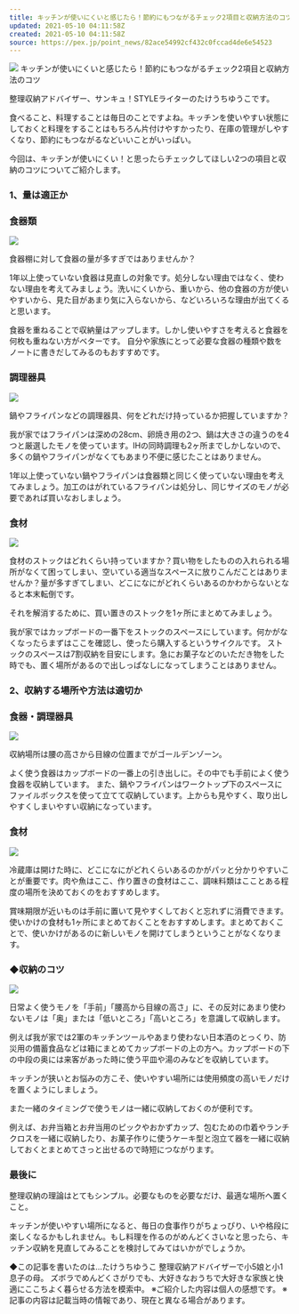 ```yaml
---
title: キッチンが使いにくいと感じたら！節約にもつながるチェック2項目と収納方法のコツ
updated: 2021-05-10 04:11:58Z
created: 2021-05-10 04:11:58Z
source: https://pex.jp/point_news/82ace54992cf432c0fccad4de6e54523
---
```


 ![](https://img.benesse-cms.jp/thank-you/item/image/normal/resized/resized_44ca9eb8-cb43-446d-a93b-0fe44c2d0134.jpg) キッチンが使いにくいと感じたら！節約にもつながるチェック2項目と収納方法のコツ

整理収納アドバイザー、サンキュ！STYLEライターのたけうちゆうこです。

食べること、料理することは毎日のことですよね。キッチンを使いやすい状態にしておくと料理をすることはもちろん片付けやすかったり、在庫の管理がしやすくなり、節約にもつながるなどいいことがいっぱい。

今回は、キッチンが使いにくい！と思ったらチェックしてほしい2つの項目と収納のコツについてご紹介します。

### 1、量は適正か

### 食器類

![](https://img.benesse-cms.jp/thank-you/item/image/normal/resized/resized_91c1a675-390e-41b0-9dd2-4a7ef16f7872.jpg)

食器棚に対して食器の量が多すぎではありませんか？

1年以上使っていない食器は見直しの対象です。処分しない理由ではなく、使わない理由を考えてみましょう。洗いにくいから、重いから、他の食器の方が使いやすいから、見た目があまり気に入らないから、などいろいろな理由が出てくると思います。

食器を重ねることで収納量はアップします。しかし使いやすさを考えると食器を何枚も重ねない方がベターです。
自分や家族にとって必要な食器の種類や数をノートに書きだしてみるのもおすすめです。

### 調理器具

![](https://img.benesse-cms.jp/thank-you/item/image/normal/resized/resized_350fc0cc-c385-47fe-bd67-5b1be4b51750.jpg)

鍋やフライパンなどの調理器具、何をどれだけ持っているか把握していますか？

我が家ではフライパンは深めの28cm、卵焼き用の2つ、鍋は大きさの違うのを4つと厳選したモノを使っています。IHの同時調理も2ヶ所までしかしないので、多くの鍋やフライパンがなくてもあまり不便に感じたことはありません。

1年以上使っていない鍋やフライパンは食器類と同じく使っていない理由を考えてみましょう。加工のはがれているフライパンは処分し、同じサイズのモノが必要であれば買いなおしましょう。

### 食材

![](https://img.benesse-cms.jp/thank-you/item/image/normal/resized/resized_44ca9eb8-cb43-446d-a93b-0fe44c2d0134.jpg)

食材のストックはどれくらい持っていますか？買い物をしたものの入れられる場所がなくて困ってしまい、空いている適当なスペースに放りこんだことはありませんか？量が多すぎてしまい、どこになにがどれくらいあるのかわからないとなると本末転倒です。

それを解消するために、買い置きのストックを1ヶ所にまとめてみましょう。

我が家ではカップボードの一番下をストックのスペースにしています。何かがなくなったらまずはここを確認し、使ったら購入するというサイクルです。
ストックのスペースは7割収納を目安にします。急にお菓子などのいただき物をした時でも、置く場所があるので出しっぱなしになってしまうことはありません。

### 2、収納する場所や方法は適切か

### 食器・調理器具

![](https://img.benesse-cms.jp/thank-you/item/image/normal/resized/resized_6937b9cf-0ea9-4e58-b512-780c03d4dcb2.jpg)

収納場所は腰の高さから目線の位置までがゴールデンゾーン。

よく使う食器はカップボードの一番上の引き出しに。その中でも手前によく使う食器を収納しています。
また、鍋やフライパンはワークトップ下のスペースにファイルボックスを使って立てて収納しています。上からも見やすく、取り出しやすくしまいやすい収納になっています。

### 食材

![](https://img.benesse-cms.jp/thank-you/item/image/normal/resized/resized_ad6b05ba-31d3-4036-99b8-d88a3e01a3d3.jpg)

冷蔵庫は開けた時に、どこになにがどれくらいあるのかがパッと分かりやすいことが重要です。肉や魚はここ、作り置きの食材はここ、調味料類はこことある程度の場所を決めておくのをおすすめします。

賞味期限が近いものは手前に置いて見やすくしておくと忘れずに消費できます。
使いかけの食材も1ヶ所にまとめておくことをおすすめします。まとめておくことで、使いかけがあるのに新しいモノを開けてしまうということがなくなります。

### ◆収納のコツ

![](https://img.benesse-cms.jp/thank-you/item/image/normal/resized/resized_06006793-5e01-4d3a-8c64-8351de85fcd1.jpg)

日常よく使うモノを「手前」「腰高から目線の高さ」に、その反対にあまり使わないモノは「奥」または「低いところ」「高いところ」を意識して収納します。

例えば我が家では2軍のキッチンツールやあまり使わない日本酒のとっくり、防災用の備蓄食品などは箱にまとめてカップボードの上の方へ。カップボードの下の中段の奥には来客があった時に使う平皿や湯のみなどを収納しています。

キッチンが狭いとお悩みの方こそ、使いやすい場所には使用頻度の高いモノだけを置くようにしましょう。

また一緒のタイミングで使うモノは一緒に収納しておくのが便利です。

例えば、お弁当箱とお弁当用のピックやおかずカップ、包むための巾着やランチクロスを一緒に収納したり、お菓子作りに使うケーキ型と泡立て器を一緒に収納しておくとまとめてさっと出せるので時短につながります。

### 最後に

整理収納の理論はとてもシンプル。必要なものを必要なだけ、最適な場所へ置くこと。

キッチンが使いやすい場所になると、毎日の食事作りがちょっぴり、いや格段に楽しくなるかもしれません。もし料理を作るのがめんどくさいなと思ったら、キッチン収納を見直してみることを検討してみてはいかがでしょうか。

◆この記事を書いたのは…たけうちゆうこ
整理収納アドバイザーで小5娘と小1息子の母。
ズボラでめんどくさがりでも、大好きなおうちで大好きな家族と快適にここちよく暮らせる方法を模索中。
※ご紹介した内容は個人の感想です。
※記事の内容は記載当時の情報であり、現在と異なる場合があります。